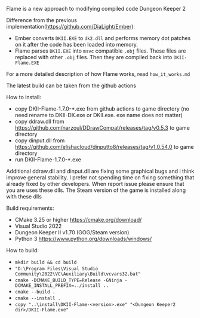 Flame is a new approach to modifying compiled code Dungeon Keeper 2

Difference from the previous implementation(https://github.com/DiaLight/Ember):
* Ember converts `DKII.EXE` to `dk2.dll` and performs memory dot patches on it after the code has been loaded into memory.
* Flame parses `DKII.EXE` into `msvc` compatible `.obj` files. These files are replaced with other `.obj` files. Then they are compiled back into `DKII-Flame.EXE`

For a more detailed description of how Flame  works, read `how_it_works.md`

The latest build can be taken from the github actions

How to install:
- copy DKII-Flame-1.7.0-*.exe from github actions to game directory (no need rename to DKII-DX.exe or DKII.exe. exe name does not matter)
- copy ddraw.dll from https://github.com/narzoul/DDrawCompat/releases/tag/v0.5.3 to game directory
- copy dinput.dll from https://github.com/elishacloud/dinputto8/releases/tag/v1.0.54.0 to game directory
- run DKII-Flame-1.7.0-*.exe

Additional ddraw.dll and dinput.dll are fixing some graphical bugs and i think improve general stability.
I prefer not spending time on fixing something that already fixed by other developers.
When report issue please ensure that you are uses these dlls.
The Steam version of the game is installed along with these dlls

Build requirements:
- CMake 3.25 or higher https://cmake.org/download/
- Visual Studio 2022
- Dungeon Keeper II v1.70 (GOG/Steam version)
- Python 3 https://www.python.org/downloads/windows/

How to build:
- `mkdir build && cd build`
- `"D:\Program Files\Visual Studio Community\2022\VC\Auxiliary\Build\vcvars32.bat"`
- `cmake -DCMAKE_BUILD_TYPE=Release -GNinja -DCMAKE_INSTALL_PREFIX=../install ..`
- `cmake --build .`
- `cmake --install .`
- `copy "..\install\DKII-Flame-<version>.exe" "<Dungeon Keeper2 dir>/DKII-Flame.exe"`
